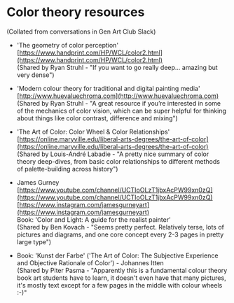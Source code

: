 # Color theory resources

(Collated from conversations in Gen Art Club Slack)

* 'The geometry of color perception'  
[https://www.handprint.com/HP/WCL/color2.html](https://www.handprint.com/HP/WCL/color2.html)  
(Shared by Ryan Struhl - "If you want to go really deep… amazing but very dense") 


* 'Modern colour theory for traditional and digital painting media'  
[http://www.huevaluechroma.com](http://www.huevaluechroma.com)    
(Shared by Ryan Struhl - "A great resource if you’re interested in some of the mechanics of color vision, which can be super helpful for thinking about things
like color contrast, difference and mixing")

* 'The Art of Color: Color Wheel & Color Relationships'  
[https://online.maryville.edu/liberal-arts-degrees/the-art-of-color](https://online.maryville.edu/liberal-arts-degrees/the-art-of-color)  
(Shared by Louis-André Labadie - "A pretty nice summary of color theory deep-dives, from basic color relationships to different methods of palette-building across history")

* James Gurney  
[https://www.youtube.com/channel/UCTIoOLzT1jbxAcPW99xn0zQ](https://www.youtube.com/channel/UCTIoOLzT1jbxAcPW99xn0zQ)  
[https://www.instagram.com/jamesgurneyart](https://www.instagram.com/jamesgurneyart)  
Book: 'Color and Light: A guide for the realist painter'  
(Shared by Ben Kovach - "Seems pretty perfect. Relatively terse, lots of pictures and diagrams, and one core concept every 2-3 pages in pretty large type") 

* Book: 'Kunst der Farbe' ('The Art of Color: The Subjective Experience and Objective Rationale of Color') - Johannes Itten  
(Shared by Piter Pasma - "Apparently this is a fundamental colour theory book art students have to learn, it doesn't even have that many pictures, it's mostly text except for a few pages in the middle with colour wheels :-)"
